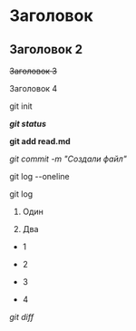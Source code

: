 # Заголовок

## Заголовок 2

~~Заголовок 3~~

Заголовок 4

git init

***git status***

**git add read.md**

*git commit -m "Создали файл"*

git log --oneline

git log

1. Один

2. Два

- 1

- 2

+ 3

* 4

*git diff*